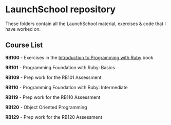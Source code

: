 # LaunchSchool repository

These folders contain all the LaunchSchool material, exercises &amp; code that I have worked on.

## Course List

**RB100** - Exercises in the [Introduction to Programming with Ruby](https://launchschool.com/books/ruby) book

**RB101** - Programming Foundation with Ruby: Basics

**RB109** - Prep work for the RB101 Assessment

**RB110** - Programming Foundation with Ruby: Intermediate

**RB119** - Prep work for the RB110 Assessment

**RB120** - Object Oriented Programming 

**RB129** - Prep work for the RB120 Assessment
